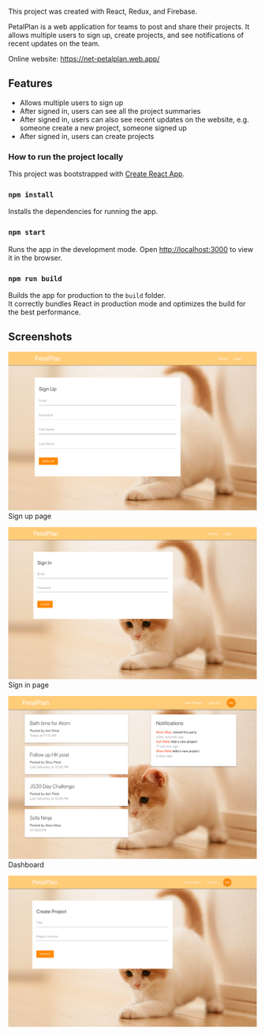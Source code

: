 This project was created with React, Redux, and Firebase.

PetalPlan is a web application for teams to post and share their projects. It allows multiple users to sign up, create projects, and see notifications of recent updates on the team.

Online website: https://net-petalplan.web.app/

## Features
- Allows multiple users to sign up
- After signed in, users can see all the project summaries
- After signed in, users can also see recent updates on the website, e.g. someone create a new project, someone signed up
- After signed in, users can create projects


### How to run the project locally

This project was bootstrapped with [Create React App](https://github.com/facebook/create-react-app).

### `npm install`
Installs the dependencies for running the app.

### `npm start`

Runs the app in the development mode.
Open [http://localhost:3000](http://localhost:3000) to view it in the browser.

### `npm run build`

Builds the app for production to the `build` folder.<br>
It correctly bundles React in production mode and optimizes the build for the best performance.



## Screenshots
![sign up](public/img/ss_signup.png)
Sign up page

![sign in](public/img/ss_signin.png)
Sign in page

![dashboard](public/img/ss_dashboard.png)
Dashboard

![create project](public/img/ss_createproject.png)
